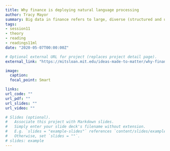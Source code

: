 ```yaml
---
title: Why finance is deploying natural language processing
author: Tracy Mayor
summary: Big data in finance refers to large, diverse (structured and unstructured) and complex sets of data that can be used to provide solutions to long-standing business challenges for financial services and banking companies around the world.</br><i>Nov 3, 2020, Tracy Mayor </i>
tags:
- session11
- theory
- reading
- readings11ml
date: "2020-05-07T00:00:00Z"

# Optional external URL for project (replaces project detail page).
external_link: "https://mitsloan.mit.edu/ideas-made-to-matter/why-finance-deploying-natural-language-processing"

image:
  caption: 
  focal_point: Smart

links:
url_code: ""
url_pdf: ""
url_slides: ""
url_video: ""

# Slides (optional).
#   Associate this project with Markdown slides.
#   Simply enter your slide deck's filename without extension.
#   E.g. `slides = "example-slides"` references `content/slides/example-slides.md`.
#   Otherwise, set `slides = ""`.
# slides: example
---
```


